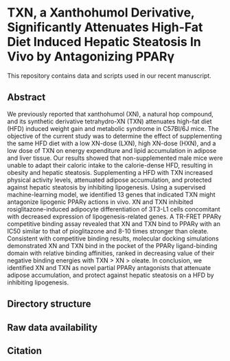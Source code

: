 # TXN, a Xanthohumol Derivative, Significantly Attenuates High-Fat Diet Induced Hepatic Steatosis In Vivo by Antagonizing PPARγ

This repository contains data and scripts used in our recent manuscript.

## Abstract
We previously reported that xanthohumol (XN), a natural hop compound, and its synthetic derivative tetrahydro-XN (TXN) attenuates high-fat diet (HFD) induced weight gain and metabolic syndrome in C57Bl/6J mice. The objective of the current study was to determine the effect of supplementing the same HFD diet with a low XN-dose (LXN), high XN-dose (HXN), and a low dose of TXN on energy expenditure and lipid accumulation in adipose and liver tissue. Our results showed that non-supplemented male mice were unable to adapt their caloric intake to the calorie-dense HFD, resulting in obesity and hepatic steatosis. Supplementing a HFD with TXN increased physical activity levels, attenuated adipose accumulation, and protected against hepatic steatosis by inhibiting lipogenesis. Using a supervised machine-learning model, we identified 13 genes that indicated TXN might antagonize lipogenic PPARγ actions in vivo. XN and TXN inhibited rosiglitazone-induced adipocyte differentiation of 3T3-L1 cells concomitant with decreased expression of lipogenesis-related genes. A TR-FRET PPARγ competitive binding assay revealed that XN and TXN bind to PPARγ with an IC50 similar to that of pioglitazone and 8-10 times stronger than oleate. Consistent with competitive binding results, molecular docking simulations demonstrated XN and TXN bind in the pocket of the PPARγ ligand-binding domain with relative binding affinities, ranked in decreasing value of their negative binding energies with TXN > XN > oleate. In conclusion, we identified XN and TXN as novel partial PPARγ antagonists that attenuate adipose accumulation, and protect against hepatic steatosis on a HFD by inhibiting lipogenesis. 

## Directory structure

## Raw data availability

## Citation
